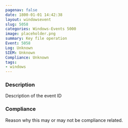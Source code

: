 ```yaml
---
pagenav: false
date: 1800-01-01 14:42:38
layout: windowsevent
slug: 5058
categories: Windows-Events 5000
image: placeholder.png
summary: Key file operation
Event: 5058
Log: Unknown
SIEM: Unknown
Compliance: Unknown
tags:
- windows
---
```


### Description

Description of the event ID

### Compliance

Reason why this may or may not be compliance related.
